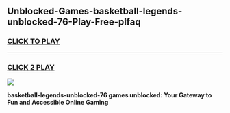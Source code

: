 
## Unblocked-Games-basketball-legends-unblocked-76-Play-Free-plfaq
<h3>
<a href="https://premium76.site?title=basketball-legends-unblocked-76&ref=21A">CLICK TO PLAY</a></h3>
<hr>

<h3>
<a href="https://premium76.site?title=basketball-legends-unblocked-76&ref=21A">CLICK 2 PLAY</a>
  
</h3>

<a href="https://premium76.site?title=basketball-legends-unblocked-76&ref=21A"><img src="https://clearcache.store/games.png"></a>


**basketball-legends-unblocked-76 games unblocked: Your Gateway to Fun and Accessible Online Gaming**
